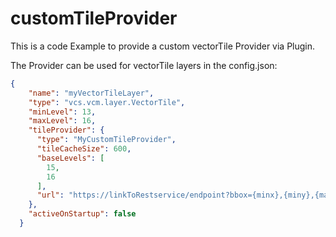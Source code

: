 # customTileProvider

This is a code Example to provide a custom vectorTile Provider via Plugin.

The Provider can be used for vectorTile layers in the config.json:

```json
{
    "name": "myVectorTileLayer",
    "type": "vcs.vcm.layer.VectorTile",
    "minLevel": 13,
    "maxLevel": 16,
    "tileProvider": {
      "type": "MyCustomTileProvider",
      "tileCacheSize": 600,
      "baseLevels": [
        15,
        16
      ],
      "url": "https://linkToRestservice/endpoint?bbox={minx},{miny},{maxx},{maxy},EPSG:4326&srsName=EPSG:4326"
    },
    "activeOnStartup": false
  }
```
